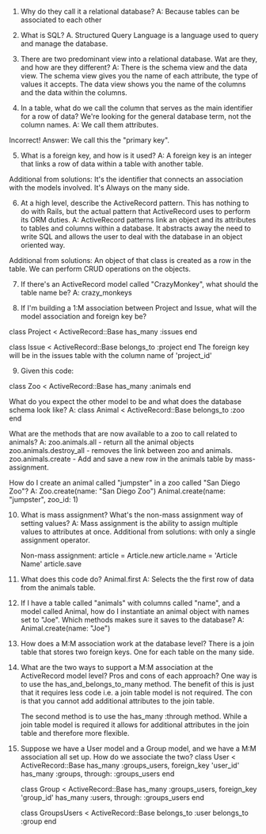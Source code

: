 1. Why do they call it a relational database?
A: Because tables can be associated to each other

2. What is SQL?
A. Structured Query Language is a language used to query and manage the database.

3. There are two predominant view into a relational database. Wat are they, and how are they different?
A: There is the schema view and the data view. The schema view gives you the name of each attribute,
   the type of values it accepts. The data view shows you the name of the columns and the data within the columns.

4. In a table, what do we call the column that serves as the main identifier for a row of data? We're looking for
   the general database term, not the column names.
A: We call them attributes.

Incorrect! Answer: We call this the "primary key".

5. What is a foreign key, and how is it used?
A: A foreign key is an integer that links a row of data within a table with another table.

Additional from solutions: It's the identifier that connects an association with the models involved. It's
                           Always on the many side.

6. At a high level, describe the ActiveRecord pattern. This has nothing to do with Rails, but the actual pattern
   that ActiveRecord uses to perform its ORM duties.
A: ActiveRecord patterns link an object and its attributes to tables and columns within a database. It abstracts away
    the need to write SQL and allows the user to deal with the database in an object oriented way.

Additional from solutions: An object of that class is created as a row in the table. We can perform CRUD operations on 
                            the objects. 

7. If there's an ActiveRecord model called "CrazyMonkey", what should the table name be?
A: crazy_monkeys

8. If I'm building a 1:M association between Project and Issue, what will the model association and foreign key be?
  
  class Project < ActiveRecord::Base
    has_many :issues
  end

  class Issue < ActiveRecord::Base
    belongs_to :project
  end
  The foreign key will be in the issues table with the column name of 'project_id'

9. Given this code:

class Zoo < ActiveRecord::Base
  has_many :animals
end
  
  What do you expect the other model to be and what does the database schema look like?
  A:
  class Animal < ActiveRecord::Base
    belongs_to :zoo
  end

  What are the methods that are now available to a zoo to call related to animals?
  A: zoo.animals.all - return all the animal objects
     zoo.animals.destroy_all - removes the link between zoo and animals.
     zoo.animals.create - Add and save a new row in the animals table by mass-assignment.

  How do I create an animal called "jumpster" in a zoo called "San Diego Zoo"?
  A: Zoo.create(name: "San Diego Zoo")
     Animal.create(name: "jumpster", zoo_id: 1)

10. What is mass assignment? What's the non-mass assignment way of setting values?
A:  Mass assignment is the ability to assign multiple values to attributes at once.
Additional from solutions: with only a single assignment operator.

    Non-mass assignment:
    article = Article.new
    article.name = 'Article Name'
    article.save

11. What does this code do? Animal.first
A:  Selects the the first row of data from the animals table.

12. If I have a table called "animals" with columns called "name", and a model called Animal, 
    how do I instantiate an animal object with names set to "Joe". Which methods makes sure it
    saves to the database?
A:  Animal.create(name: "Joe")

13. How does a M:M association work at the database level?
    There is a join table that stores two foreign keys. One for each table on the many side.

14. What are the two ways to support a M:M association at the ActiveRecord model level? 
    Pros and cons of each approach?
    One way is to use the has_and_belongs_to_many method. The benefit of this is just that it requires less code
    i.e. a join table model is not required. The con is that you cannot add additional attributes to the join table.

    The second method is to use the has_many :through method. While a join table model is required it allows for
    additional attributes in the join table and therefore more flexible.

15. Suppose we have a User model and a Group model, and we have a M:M association all set up.
    How do we associate the two?
    class User < ActiveRecord::Base
      has_many :groups_users, foreign_key 'user_id'
      has_many :groups, through: :groups_users
    end

    class Group < ActiveRecord::Base
      has_many :groups_users, foreign_key 'group_id'
      has_many :users, through: :groups_users
    end

    class GroupsUsers < ActiveRecord::Base
      belongs_to :user
      belongs_to :group
    end